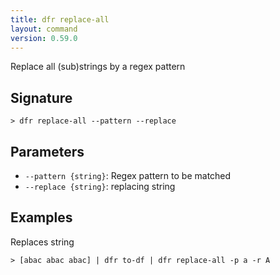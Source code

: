 ```yaml
---
title: dfr replace-all
layout: command
version: 0.59.0
---
```


Replace all (sub)strings by a regex pattern

## Signature

```> dfr replace-all --pattern --replace```

## Parameters

 -  `--pattern {string}`: Regex pattern to be matched
 -  `--replace {string}`: replacing string

## Examples

Replaces string
```shell
> [abac abac abac] | dfr to-df | dfr replace-all -p a -r A
```

